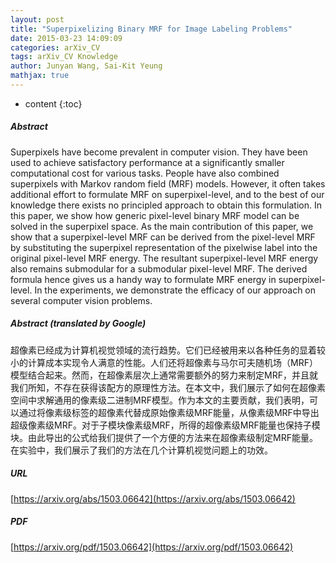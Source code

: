```yaml
---
layout: post
title: "Superpixelizing Binary MRF for Image Labeling Problems"
date: 2015-03-23 14:09:09
categories: arXiv_CV
tags: arXiv_CV Knowledge
author: Junyan Wang, Sai-Kit Yeung
mathjax: true
---
```


* content
{:toc}

##### Abstract
Superpixels have become prevalent in computer vision. They have been used to achieve satisfactory performance at a significantly smaller computational cost for various tasks. People have also combined superpixels with Markov random field (MRF) models. However, it often takes additional effort to formulate MRF on superpixel-level, and to the best of our knowledge there exists no principled approach to obtain this formulation. In this paper, we show how generic pixel-level binary MRF model can be solved in the superpixel space. As the main contribution of this paper, we show that a superpixel-level MRF can be derived from the pixel-level MRF by substituting the superpixel representation of the pixelwise label into the original pixel-level MRF energy. The resultant superpixel-level MRF energy also remains submodular for a submodular pixel-level MRF. The derived formula hence gives us a handy way to formulate MRF energy in superpixel-level. In the experiments, we demonstrate the efficacy of our approach on several computer vision problems.

##### Abstract (translated by Google)
超像素已经成为计算机视觉领域的流行趋势。它们已经被用来以各种任务的显着较小的计算成本实现令人满意的性能。人们还将超像素与马尔可夫随机场（MRF）模型结合起来。然而，在超像素层次上通常需要额外的努力来制定MRF，并且就我们所知，不存在获得该配方的原理性方法。在本文中，我们展示了如何在超像素空间中求解通用的像素级二进制MRF模型。作为本文的主要贡献，我们表明，可以通过将像素级标签的超像素代替成原始像素级MRF能量，从像素级MRF中导出超级像素级MRF。对于子模块像素级MRF，所得的超像素级MRF能量也保持子模块。由此导出的公式给我们提供了一个方便的方法来在超像素级制定MRF能量。在实验中，我们展示了我们的方法在几个计算机视觉问题上的功效。

##### URL
[https://arxiv.org/abs/1503.06642](https://arxiv.org/abs/1503.06642)

##### PDF
[https://arxiv.org/pdf/1503.06642](https://arxiv.org/pdf/1503.06642)

